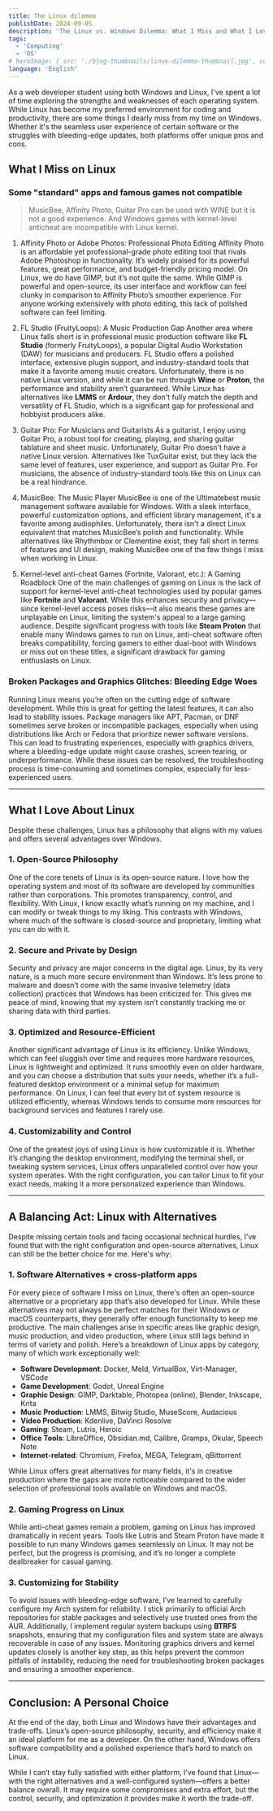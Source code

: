 ```yaml
---
title: The Linux dilemma
publishDate: 2024-09-05
description: 'The Linux vs. Windows Dilemma: What I Miss and What I Love About Linux'
tags:
  - 'Computing'
  - 'OS'
# heroImage: { src: './blog-thumbnails/linux-dilemma-thumbnail.jpg', color: '#4891B2' }
language: 'English'
---
```



As a web developer student using both Windows and Linux, I've spent a lot of time exploring the strengths and weaknesses of each operating system. While Linux has become my preferred environment for coding and productivity, there are some things I dearly miss from my time on Windows. Whether it's the seamless user experience of certain software or the struggles with bleeding-edge updates, both platforms offer unique pros and cons.

## What I Miss on Linux

### Some "standard" apps and famous games not compatible

> MusicBee, Affinity Photo, Guitar Pro can be used with WINE but it is not a good experience. And Windows games with kernel-level anticheat are incompatible with Linux kernel.

1. Affinity Photo or Adobe Photos: Professional Photo Editing
Affinity Photo is an affordable yet professional-grade photo editing tool that rivals Adobe Photoshop in functionality. It’s widely praised for its powerful features, great performance, and budget-friendly pricing model. On Linux, we do have GIMP, but it’s not quite the same. While GIMP is powerful and open-source, its user interface and workflow can feel clunky in comparison to Affinity Photo’s smoother experience. For anyone working extensively with photo editing, this lack of polished software can feel limiting.

2. FL Studio (FruityLoops): A Music Production Gap
Another area where Linux falls short is in professional music production software like **FL Studio** (formerly FruityLoops), a popular Digital Audio Workstation (DAW) for musicians and producers. FL Studio offers a polished interface, extensive plugin support, and industry-standard tools that make it a favorite among music creators. Unfortunately, there is no native Linux version, and while it can be run through **Wine** or **Proton**, the performance and stability aren’t guaranteed. While Linux has alternatives like **LMMS** or **Ardour**, they don't fully match the depth and versatility of FL Studio, which is a significant gap for professional and hobbyist producers alike.

3. Guitar Pro: For Musicians and Guitarists
As a guitarist, I enjoy using Guitar Pro, a robust tool for creating, playing, and sharing guitar tablature and sheet music. Unfortunately, Guitar Pro doesn't have a native Linux version. Alternatives like TuxGuitar exist, but they lack the same level of features, user experience, and support as Guitar Pro. For musicians, the absence of industry-standard tools like this on Linux can be a real hindrance.

4. MusicBee: The  Music Player
MusicBee is one of the Ultimatebest music management software available for Windows. With a sleek interface, powerful customization options, and efficient library management, it's a favorite among audiophiles. Unfortunately, there isn't a direct Linux equivalent that matches MusicBee’s polish and functionality. While alternatives like Rhythmbox or Clementine exist, they fall short in terms of features and UI design, making MusicBee one of the few things I miss when working in Linux.

5. Kernel-level anti-cheat Games (Fortnite, Valorant, etc.): A Gaming Roadblock
One of the main challenges of gaming on Linux is the lack of support for kernel-level anti-cheat technologies used by popular games like **Fortnite** and **Valorant**. While this enhances security and privacy—since kernel-level access poses risks—it also means these games are unplayable on Linux, limiting the system's appeal to a large gaming audience. Despite significant progress with tools like **Steam Proton** that enable many Windows games to run on Linux, anti-cheat software often breaks compatibility, forcing gamers to either dual-boot with Windows or miss out on these titles, a significant drawback for gaming enthusiasts on Linux.

### Broken Packages and Graphics Glitches: Bleeding Edge Woes

Running Linux means you’re often on the cutting edge of software development. While this is great for getting the latest features, it can also lead to stability issues. Package managers like APT, Pacman, or DNF sometimes serve broken or incompatible packages, especially when using distributions like Arch or Fedora that prioritize newer software versions. This can lead to frustrating experiences, especially with graphics drivers, where a bleeding-edge update might cause crashes, screen tearing, or underperformance. While these issues can be resolved, the troubleshooting process is time-consuming and sometimes complex, especially for less-experienced users.

---

## What I Love About Linux

Despite these challenges, Linux has a philosophy that aligns with my values and offers several advantages over Windows.

### 1. Open-Source Philosophy

One of the core tenets of Linux is its open-source nature. I love how the operating system and most of its software are developed by communities rather than corporations. This promotes transparency, control, and flexibility. With Linux, I know exactly what’s running on my machine, and I can modify or tweak things to my liking. This contrasts with Windows, where much of the software is closed-source and proprietary, limiting what you can do with it.

### 2. Secure and Private by Design

Security and privacy are major concerns in the digital age. Linux, by its very nature, is a much more secure environment than Windows. It’s less prone to malware and doesn’t come with the same invasive telemetry (data collection) practices that Windows has been criticized for. This gives me peace of mind, knowing that my system isn’t constantly tracking me or sharing data with third parties.

### 3. Optimized and Resource-Efficient

Another significant advantage of Linux is its efficiency. Unlike Windows, which can feel sluggish over time and requires more hardware resources, Linux is lightweight and optimized. It runs smoothly even on older hardware, and you can choose a distribution that suits your needs, whether it’s a full-featured desktop environment or a minimal setup for maximum performance. On Linux, I can feel that every bit of system resource is utilized efficiently, whereas Windows tends to consume more resources for background services and features I rarely use.

### 4. Customizability and Control

One of the greatest joys of using Linux is how customizable it is. Whether it’s changing the desktop environment, modifying the terminal shell, or tweaking system services, Linux offers unparalleled control over how your system operates. With the right configuration, you can tailor Linux to fit your exact needs, making it a more personalized experience than Windows.

---

## A Balancing Act: Linux with Alternatives

Despite missing certain tools and facing occasional technical hurdles, I’ve found that with the right configuration and open-source alternatives, Linux can still be the better choice for me. Here's why:

### 1. Software Alternatives + cross-platform apps

For every piece of software I miss on Linux, there's often an open-source alternative or a proprietary app that’s also developed for Linux. While these alternatives may not always be perfect matches for their Windows or macOS counterparts, they generally offer enough functionality to keep me productive. The main challenges arise in specific areas like graphic design, music production, and video production, where Linux still lags behind in terms of variety and polish. Here’s a breakdown of Linux apps by category, many of which work exceptionally well:

- **Software Development**: Docker, Meld, VirtualBox, Virt-Manager, VSCode
- **Game Development**: Godot, Unreal Engine
- **Graphic Design**: GIMP, Darktable, Photopea (online), Blender, Inkscape, Krita
- **Music Production**: LMMS, Bitwig Studio, MuseScore, Audacious
- **Video Production**: Kdenlive, DaVinci Resolve
- **Gaming**: Steam, Lutris, Heroic
- **Office Tools**: LibreOffice, Obsidian.md, Calibre, Gramps, Okular, Speech Note
- **Internet-related**: Chromium, Firefox, MEGA, Telegram, qBittorrent

While Linux offers great alternatives for many fields, it's in creative production where the gaps are more noticeable compared to the wider selection of professional tools available on Windows and macOS.

### 2. Gaming Progress on Linux

While anti-cheat games remain a problem, gaming on Linux has improved dramatically in recent years. Tools like Lutris and Steam Proton have made it possible to run many Windows games seamlessly on Linux. It may not be perfect, but the progress is promising, and it’s no longer a complete dealbreaker for casual gaming.

### 3. Customizing for Stability

To avoid issues with bleeding-edge software, I’ve learned to carefully configure my Arch system for reliability. I stick primarily to official Arch repositories for stable packages and selectively use trusted ones from the AUR. Additionally, I implement regular system backups using **BTRFS** snapshots, ensuring that my configuration files and system state are always recoverable in case of any issues. Monitoring graphics drivers and kernel updates closely is another key step, as this helps prevent the common pitfalls of instability, reducing the need for troubleshooting broken packages and ensuring a smoother experience.

---

## Conclusion: A Personal Choice

At the end of the day, both Linux and Windows have their advantages and trade-offs. Linux’s open-source philosophy, security, and efficiency make it an ideal platform for me as a developer. On the other hand, Windows offers software compatibility and a polished experience that’s hard to match on Linux.

While I can’t stay fully satisfied with either platform, I’ve found that Linux—with the right alternatives and a well-configured system—offers a better balance overall. It may require some compromises and extra effort, but the control, security, and optimization it provides make it worth the trade-off.
